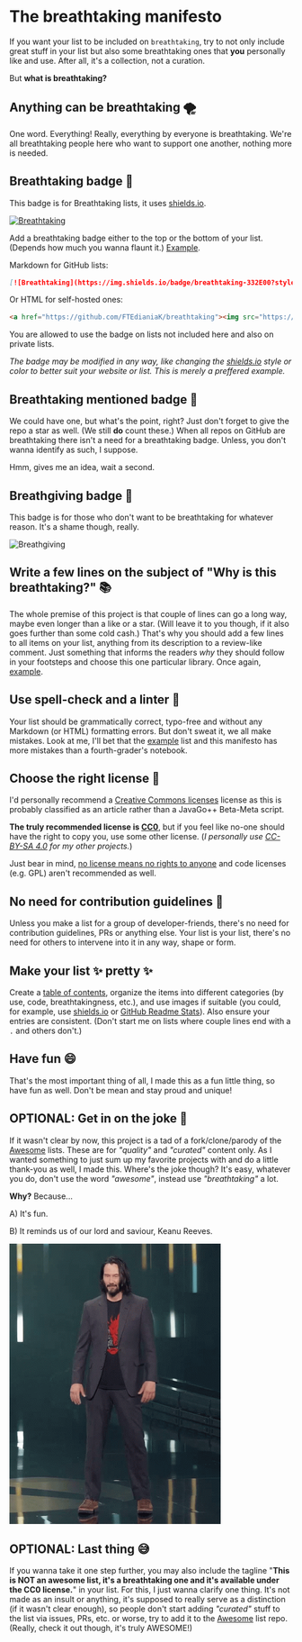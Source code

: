 # The breathtaking manifesto

If you want your list to be included on `breathtaking`, try to not only include great stuff in your list but also some breathtaking ones that **you** personally like and use. After all, it's a collection, not a curation.

But **what is breathtaking?**

## Anything can be breathtaking 🌪️

One word. Everything! Really, everything by everyone is breathtaking. We're all breathtaking people here who want to support one another, nothing more is needed.

## Breathtaking badge 🤩

This badge is for Breathtaking lists, it uses [shields.io](https://shields.io/).

[![Breathtaking](https://img.shields.io/badge/breathtaking-332E00?style=flat&label=%F0%9F%A4%A9&labelColor=ffeb3b)](https://github.com/FTEdianiaK/breathtaking)

Add a breathtaking badge either to the top or the bottom of your list. (Depends how much you wanna flaunt it.) [Example](https://github.com/FTEdianiaK/breathtaking-items).

Markdown for GitHub lists:

```md
[![Breathtaking](https://img.shields.io/badge/breathtaking-332E00?style=flat&label=%F0%9F%A4%A9&labelColor=ffeb3b)](https://github.com/FTEdianiaK/breathtaking)
```

Or HTML for self-hosted ones:

```html
<a href="https://github.com/FTEdianiaK/breathtaking"><img src="https://img.shields.io/badge/breathtaking-332E00?style=flat&label=%F0%9F%A4%A9&labelColor=ffeb3b"></a>
```

You are allowed to use the badge on lists not included here and also on private lists.

*The badge may be modified in any way, like changing the [shields.io](https://shields.io/) style or color to better suit your website or list. This is merely a preffered example.*

## Breathtaking mentioned badge 🌟

We could have one, but what's the point, right? Just don't forget to give the repo a star as well. (We still **do** count these.) When all repos on GitHub are breathtaking there isn't a need for a breathtaking badge. Unless, you don't wanna identify as such, I suppose.

Hmm, gives me an idea, wait a second.

## Breathgiving badge 😤

This badge is for those who don't want to be breathtaking for whatever reason. It's a shame though, really.

![Breathgiving](https://img.shields.io/badge/Breathgiving-332E00?style=flat&label=%F0%9F%98%A4&labelColor=FF3B3B)

## Write a few lines on the subject of "Why is this breathtaking?" 📚

The whole premise of this project is that couple of lines can go a long way, maybe even longer than a like or a star. (Will leave it to you though, if it also goes further than some cold cash.) That's why you should add a few lines to all items on your list, anything from its description to a review-like comment. Just something that informs the readers *why* they should follow in your footsteps and choose this one particular library. Once again, [example](https://github.com/FTEdianiaK/breathtaking-items).

## Use spell-check and a linter 🔬

Your list should be grammatically correct, typo-free and without any Markdown (or HTML) formatting errors. But don't sweat it, we all make mistakes. Look at me, I'll bet that the [example](https://github.com/FTEdianiaK/breathtaking-items) list and this manifesto has more mistakes than a fourth-grader's notebook.

## Choose the right license 🤔

I'd personally recommend a [Creative Commons licenses](https://creativecommons.org/) license as this is probably classified as an article rather than a JavaGo++ Beta-Meta script.

**The truly recommended license is [CC0](https://creativecommons.org/publicdomain/zero/1.0/)**, but if you feel like no-one should have the right to copy you, use some other license. (*I personally use [CC-BY-SA 4.0](https://creativecommons.org/licenses/by-sa/4.0/) for my other projects.*)

Just bear in mind, [no license means no rights to anyone](https://choosealicense.com/no-permission/) and code licenses (e.g. GPL) aren't recommended as well.

## No need for contribution guidelines 🙅

Unless you make a list for a group of developer-friends, there's no need for contribution guidelines, PRs or anything else. Your list is your list, there's no need for others to intervene into it in any way, shape or form.

## Make your list ✨ pretty ✨

Create a [table of contents](https://github.com/sindresorhus/stuff/blob/main/toc-generators.md), organize the items into different categories (by use, code, breathtakingness, etc.), and use images if suitable (you could, for example, use [shields.io](https://shields.io/) or [GitHub Readme Stats](https://github.com/anuraghazra/github-readme-stats)). Also ensure your entries are consistent. (Don't start me on lists where couple lines end with a `.` and others don't.)

## Have fun 😄

That's the most important thing of all, I made this as a fun little thing, so have fun as well. Don't be mean and stay proud and unique!

## OPTIONAL: Get in on the joke 🤫

If it wasn't clear by now, this project is a tad of a fork/clone/parody of the [Awesome](https://github.com/sindresorhus/awesome/tree/main) lists. These are for *"quality"* and *"curated"* content only. As I wanted something to just sum up my favorite projects with and do a little thank-you as well, I made this. Where's the joke though? It's easy, whatever you do, don't use the word *"awesome"*, instead use *"breathtaking"* a lot.

**Why?** Because...


A) It's fun.

B) It reminds us of our lord and saviour, Keanu Reeves.

![You're breathtaking!](breathtaking.gif)

## OPTIONAL: Last thing 😅

If you wanna take it one step further, you may also include the tagline "**This is NOT an awesome list, it's a breathtaking one and it's available under the CC0 license.**" in your list. For this, I just wanna clarify one thing. It's not made as an insult or anything, it's supposed to really serve as a distinction (if it wasn't clear enough), so people don't start adding *"curated"* stuff to the list via issues, PRs, etc. or worse, try to add it to the [Awesome](https://github.com/sindresorhus/awesome) list repo. (Really, check it out though, it's truly AWESOME!)
